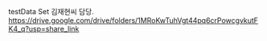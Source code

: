 testData Set 
김재현씨 담당.
https://drive.google.com/drive/folders/1MRoKwTuhVgt44pq6crPowcgvkutFK4_q?usp=share_link
